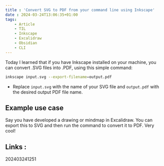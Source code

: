 ```yaml
---
title : 'Convert SVG to PDF from your command line using Inkscape'
date : 2024-03-24T13:06:35+01:00
tags:
    - Article
    - TIL
    - Inkscape
    - Excalidraw
    - Obsidian
    - CLI
---
```


Today I learned that if you have Inkscape installed on your machine, you can convert .SVG files into .PDF, using this simple command:

```bash
inkscape input.svg --export-filename=output.pdf
```

- Replace `input.svg` with the name of your SVG file and `output.pdf` with the desired output PDF file name.
## Example use case
Say you have developed a drawing or mindmap in Excalidraw. You can export this to SVG and then run the command to convert it to PDF. Very cool!



## Links :

202403241251
